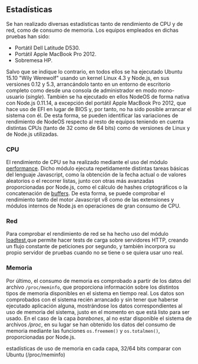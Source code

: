 ## Estadísticas

Se han realizado diversas estadísticas tanto de rendimiento de CPU y de red, como
de consumo de memoria. Los equipos empleados en dichas pruebas han sido:

* Portátil Dell Latitude D530.
* Portátil Apple MacBook Pro 2012.
* Sobremesa HP.

Salvo que se indique lo contrario, en todos ellos se ha ejecutado Ubuntu 15.10
"Wily Werewolf" usando un kernel Linux 4.3 y Node.js, en sus versiones 0.12 y
5.3, arrancándolo tanto en un entorno de escritorio completo como desde una
consola de administrador en modo mono-usuario (*single*). También se ha
ejecutado en ellos NodeOS de forma nativa con Node.js 0.11.14, a excepción del
portátil Apple MacBook Pro 2012, que hace uso de EFI en lugar de BIOS y, por
tanto, no ha sido posible arrancar el sistema con él. De esta forma, se pueden
identificar las variaciones de rendimiento de NodeOS respecto al resto de
equipos teniendo en cuenta distintas CPUs (tanto de 32 como de 64 bits) como de
versiones de Linux y de Node.js utilizadas.

### CPU

El rendimiento de CPU se ha realizado mediante el uso del módulo
[performance](https://github.com/alexfernandez/performance). Dicho módulo
ejecuta repetidamente distintas tareas básicas del lenguaje Javascript, como la
obtención de la fecha actual o de valores aleatorios o el recorrer listas,
junto con otras más avanzadas proporcionadas por Node.js, como el cálculo de
hashes criptográficos o la concatenación de
[buffers](https://nodejs.org/api/buffer.html). De esta forma, se puede
comprobar el rendimiento tanto del motor Javascript v8 como de las extensiones
y módulos internos de Node.js en operaciones de gran consumo de CPU.



### Red

Para comprobar el rendimiento de red se ha hecho uso del módulo
[loadtest](https://github.com/alexfernandez/loadtest),que permite hacer
tests de carga sobre servidores HTTP, creando un flujo constante de peticiones
por segundo, y también incorpora su propio servidor de pruebas cuando no se
tiene o se quiera usar uno real.



### Memoria

Por último, el consumo de memoria es comprobado a partir de los datos del
archivo `/proc/meminfo`, que proporciona información sobre los distintos
tipos de memoria disponibles en el sistema en tiempo real. Los datos son
comprobados con el sistema recién arrancado y sin tener que haberse ejecutado
aplicación alguna, mostrándose los datos correspondientes al uso de memoria
del sistema, justo en el momento en que está listo para ser usado. En el caso de
la capa *barebones*, al no estar disponible el sistema de archivos */proc*, en
su lugar se han obtenido los datos del consumo de memoria mediante las
funciones `os.freemem()` y `os.totalmen()`, proporcionadas por Node.js.



estadísticas de uso de memoria en cada capa, 32/64 bits
  comparar con Ubuntu (/proc/meminfo)
